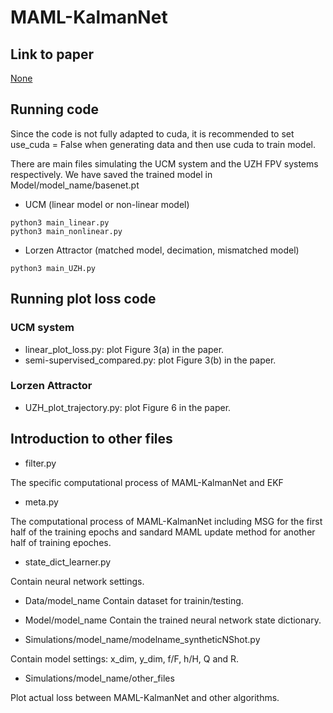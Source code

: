 # MAML-KalmanNet

## Link to paper

[None](https://github.com/ShanLi-2000/MAML-KalmanNet)

## Running code

Since the code is not fully adapted to cuda, it is recommended to set use_cuda = False when generating data and then use cuda to train model.

There are main files simulating the UCM system and the UZH FPV systems respectively.
We have saved the trained model in Model/model_name/basenet.pt

* UCM (linear model or non-linear model)

```
python3 main_linear.py
python3 main_nonlinear.py
```

* Lorzen Attractor (matched model, decimation, mismatched model)

```
python3 main_UZH.py
```

## Running plot loss code

### UCM system

- linear_plot_loss.py: plot Figure 3(a) in the paper.
- semi-supervised_compared.py: plot Figure 3(b) in the paper.

### Lorzen Attractor

- UZH_plot_trajectory.py: plot Figure 6 in the paper.

## Introduction to other files

* filter.py

The specific computational process of MAML-KalmanNet and EKF

* meta.py

The computational process of MAML-KalmanNet including MSG for the first half of the training epochs and sandard MAML update method for another half of training epoches.

* state_dict_learner.py

Contain neural network settings.

* Data/model_name
Contain dataset for trainin/testing.

* Model/model_name
Contain the trained neural network state dictionary.

* Simulations/model_name/modelname_syntheticNShot.py

Contain model settings: x_dim, y_dim, f/F, h/H, Q and R. 

* Simulations/model_name/other_files

Plot actual loss between MAML-KalmanNet and other algorithms.

